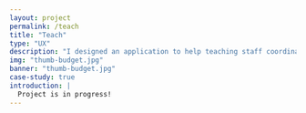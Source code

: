```yaml
---
layout: project
permalink: /teach
title: "Teach"
type: "UX"
description: "I designed an application to help teaching staff coordinate with each other."
img: "thumb-budget.jpg"
banner: "thumb-budget.jpg"
case-study: true
introduction: |
  Project is in progress!
---
```

